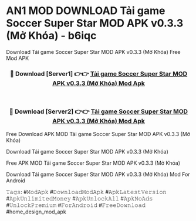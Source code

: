# AN1 MOD DOWNLOAD Tải game Soccer Super Star MOD APK v0.3.3 (Mở Khóa) - b6iqc
Download Tải game Soccer Super Star MOD APK v0.3.3 (Mở Khóa) Free Mod APK

<div align="center">
<h3>🔴 Download [Server1] 👉👉 <a href="https://apk-comot.site?title=Tải_game_Soccer_Super_Star_MOD_APK_v0.3.3_(Mở_Khóa)">Tải game Soccer Super Star MOD APK v0.3.3 (Mở Khóa) Mod Apk</a></h3><br>

<h3>🔴 Download [Server2] 👉👉 <a href="https://apk-comot.site?title=Tải_game_Soccer_Super_Star_MOD_APK_v0.3.3_(Mở_Khóa)">Tải game Soccer Super Star MOD APK v0.3.3 (Mở Khóa) Mod Apk</a></h3>
</div>


Free Download APK MOD Tải game Soccer Super Star MOD APK v0.3.3 (Mở Khóa)

Download Tải game Soccer Super Star MOD APK v0.3.3 (Mở Khóa) 

Free APK MOD Tải game Soccer Super Star MOD APK v0.3.3 (Mở Khóa) 

Download Tải game Soccer Super Star MOD APK v0.3.3 (Mở Khóa) Mod For Android

𝚃𝚊𝚐𝚜: #𝙼𝚘𝚍𝙰𝚙𝚔 #𝙳𝚘𝚠𝚗𝚕𝚘𝚊𝚍𝙼𝚘𝚍𝙰𝚙𝚔 #𝙰𝚙𝚔𝙻𝚊𝚝𝚎𝚜𝚝𝚅𝚎𝚛𝚜𝚒𝚘𝚗 #𝙰𝚙𝚔𝚄𝚗𝚕𝚒𝚖𝚒𝚝𝚎𝚍𝙼𝚘𝚗𝚎𝚢 #𝙰𝚙𝚔𝚄𝚗𝚕𝚘𝚌𝚔𝙰𝚕𝚕 #𝙰𝚙𝚔𝙽𝚘𝙰𝚍𝚜 #𝚄𝚗𝚕𝚘𝚌𝚔𝙿𝚛𝚎𝚖𝚒𝚞𝚖 #𝙵𝚘𝚛𝙰𝚗𝚍𝚛𝚘𝚒𝚍 #𝙵𝚛𝚎𝚎𝙳𝚘𝚠𝚗𝚕𝚘𝚊𝚍 #home_design_mod_apk